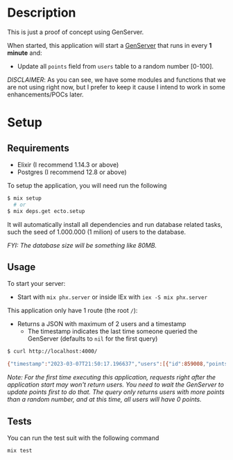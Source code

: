 # Description 

This is just a proof of concept using GenServer.

When started, this application will start a [GenServer](https://hexdocs.pm/elixir/1.14.3/GenServer.html) that runs in every __1 minute__ and:
* Update all `points` field from `users` table to a random number [0-100].

_DISCLAIMER_: As you can see, we have some modules and functions that we are not using right now, but I prefer to keep it cause I intend to work in some enhancements/POCs later.

# Setup

## Requirements
  * Elixir  (I recommend 1.14.3 or above)
  * Postgres (I recommend 12.8 or above)

To setup the application, you will need run the following
```bash
$ mix setup
  # or
$ mix deps.get ecto.setup
```
It will automatically install all dependencies and run database related tasks, such the seed of 1.000.000 (1 milion) of users to the database.

_FYI: The database size will be something like 80MB._

## Usage

To start your server:

  * Start with `mix phx.server` or inside IEx with `iex -S mix phx.server`

This application only have 1 route (the root `/`): 
* Returns a JSON with maximum of 2 users and a timestamp
  * The timestamp indicates the last time someone queried the GenServer (defaults to `nil` for the first query)

```bash
$ curl http://localhost:4000/

{"timestamp":"2023-03-07T21:50:17.196637","users":[{"id":859008,"points":83},{"id":859058,"points":81}]}
```

_Note: For the first time executing this application, requests right after the application start may won't return users. You need to wait the GenServer to update points first to do that. The query only returns users with more points than a random number, and at this time, all users will have 0 points._

## Tests

You can run the test suit with the following command
```bash
mix test
```

